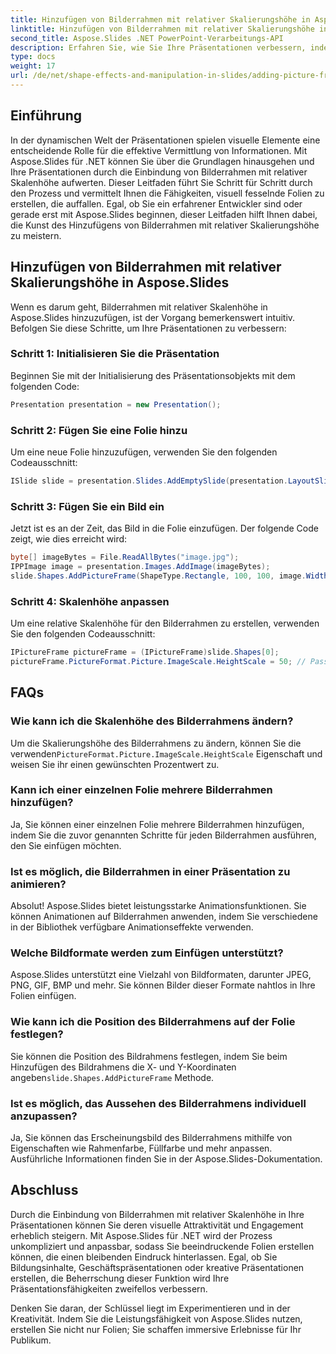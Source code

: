 ```yaml
---
title: Hinzufügen von Bilderrahmen mit relativer Skalierungshöhe in Aspose.Slides
linktitle: Hinzufügen von Bilderrahmen mit relativer Skalierungshöhe in Aspose.Slides
second_title: Aspose.Slides .NET PowerPoint-Verarbeitungs-API
description: Erfahren Sie, wie Sie Ihre Präsentationen verbessern, indem Sie mit Aspose.Slides für .NET Bilderrahmen mit relativer Skalenhöhe hinzufügen. Erstellen Sie mühelos optisch ansprechende Folien.
type: docs
weight: 17
url: /de/net/shape-effects-and-manipulation-in-slides/adding-picture-frames-relative-scale/
---
```


## Einführung

In der dynamischen Welt der Präsentationen spielen visuelle Elemente eine entscheidende Rolle für die effektive Vermittlung von Informationen. Mit Aspose.Slides für .NET können Sie über die Grundlagen hinausgehen und Ihre Präsentationen durch die Einbindung von Bilderrahmen mit relativer Skalenhöhe aufwerten. Dieser Leitfaden führt Sie Schritt für Schritt durch den Prozess und vermittelt Ihnen die Fähigkeiten, visuell fesselnde Folien zu erstellen, die auffallen. Egal, ob Sie ein erfahrener Entwickler sind oder gerade erst mit Aspose.Slides beginnen, dieser Leitfaden hilft Ihnen dabei, die Kunst des Hinzufügens von Bilderrahmen mit relativer Skalierungshöhe zu meistern.

## Hinzufügen von Bilderrahmen mit relativer Skalierungshöhe in Aspose.Slides

Wenn es darum geht, Bilderrahmen mit relativer Skalenhöhe in Aspose.Slides hinzuzufügen, ist der Vorgang bemerkenswert intuitiv. Befolgen Sie diese Schritte, um Ihre Präsentationen zu verbessern:

### Schritt 1: Initialisieren Sie die Präsentation

Beginnen Sie mit der Initialisierung des Präsentationsobjekts mit dem folgenden Code:

```csharp
Presentation presentation = new Presentation();
```

### Schritt 2: Fügen Sie eine Folie hinzu

Um eine neue Folie hinzuzufügen, verwenden Sie den folgenden Codeausschnitt:

```csharp
ISlide slide = presentation.Slides.AddEmptySlide(presentation.LayoutSlides[0]);
```

### Schritt 3: Fügen Sie ein Bild ein

Jetzt ist es an der Zeit, das Bild in die Folie einzufügen. Der folgende Code zeigt, wie dies erreicht wird:

```csharp
byte[] imageBytes = File.ReadAllBytes("image.jpg");
IPPImage image = presentation.Images.AddImage(imageBytes);
slide.Shapes.AddPictureFrame(ShapeType.Rectangle, 100, 100, image.Width, image.Height, image);
```

### Schritt 4: Skalenhöhe anpassen

Um eine relative Skalenhöhe für den Bilderrahmen zu erstellen, verwenden Sie den folgenden Codeausschnitt:

```csharp
IPictureFrame pictureFrame = (IPictureFrame)slide.Shapes[0];
pictureFrame.PictureFormat.Picture.ImageScale.HeightScale = 50; // Passen Sie den Skalierungsprozentsatz wie gewünscht an
```

## FAQs

### Wie kann ich die Skalenhöhe des Bilderrahmens ändern?

 Um die Skalierungshöhe des Bilderrahmens zu ändern, können Sie die verwenden`PictureFormat.Picture.ImageScale.HeightScale` Eigenschaft und weisen Sie ihr einen gewünschten Prozentwert zu.

### Kann ich einer einzelnen Folie mehrere Bilderrahmen hinzufügen?

Ja, Sie können einer einzelnen Folie mehrere Bilderrahmen hinzufügen, indem Sie die zuvor genannten Schritte für jeden Bilderrahmen ausführen, den Sie einfügen möchten.

### Ist es möglich, die Bilderrahmen in einer Präsentation zu animieren?

Absolut! Aspose.Slides bietet leistungsstarke Animationsfunktionen. Sie können Animationen auf Bilderrahmen anwenden, indem Sie verschiedene in der Bibliothek verfügbare Animationseffekte verwenden.

### Welche Bildformate werden zum Einfügen unterstützt?

Aspose.Slides unterstützt eine Vielzahl von Bildformaten, darunter JPEG, PNG, GIF, BMP und mehr. Sie können Bilder dieser Formate nahtlos in Ihre Folien einfügen.

### Wie kann ich die Position des Bilderrahmens auf der Folie festlegen?

 Sie können die Position des Bildrahmens festlegen, indem Sie beim Hinzufügen des Bildrahmens die X- und Y-Koordinaten angeben`slide.Shapes.AddPictureFrame` Methode.

### Ist es möglich, das Aussehen des Bilderrahmens individuell anzupassen?

Ja, Sie können das Erscheinungsbild des Bilderrahmens mithilfe von Eigenschaften wie Rahmenfarbe, Füllfarbe und mehr anpassen. Ausführliche Informationen finden Sie in der Aspose.Slides-Dokumentation.

## Abschluss

Durch die Einbindung von Bilderrahmen mit relativer Skalenhöhe in Ihre Präsentationen können Sie deren visuelle Attraktivität und Engagement erheblich steigern. Mit Aspose.Slides für .NET wird der Prozess unkompliziert und anpassbar, sodass Sie beeindruckende Folien erstellen können, die einen bleibenden Eindruck hinterlassen. Egal, ob Sie Bildungsinhalte, Geschäftspräsentationen oder kreative Präsentationen erstellen, die Beherrschung dieser Funktion wird Ihre Präsentationsfähigkeiten zweifellos verbessern.

Denken Sie daran, der Schlüssel liegt im Experimentieren und in der Kreativität. Indem Sie die Leistungsfähigkeit von Aspose.Slides nutzen, erstellen Sie nicht nur Folien; Sie schaffen immersive Erlebnisse für Ihr Publikum.